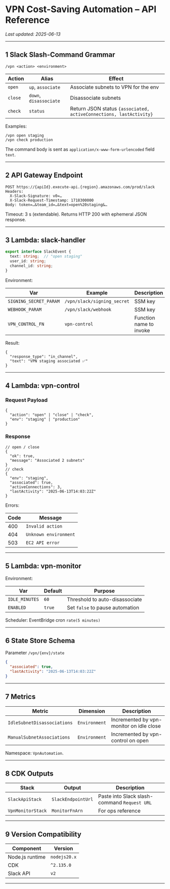 # VPN Cost-Saving Automation – API Reference

_Last updated: 2025-06-13_

---

## 1  Slack Slash-Command Grammar

```
/vpn <action> <environment>
```

| Action | Alias | Effect |
|--------|-------|--------|
| `open` | `up`, `associate` | Associate subnets to VPN for the env |
| `close`| `down`, `disassociate` | Disassociate subnets |
| `check`| `status` | Return JSON status `{associated, activeConnections, lastActivity}` |

Examples:

```
/vpn open staging
/vpn check production
```

The command body is sent as `application/x-www-form-urlencoded` field `text`.

---

## 2  API Gateway Endpoint

```
POST https://{apiId}.execute-api.{region}.amazonaws.com/prod/slack
Headers:
  X-Slack-Signature: v0=…
  X-Slack-Request-Timestamp: 1718300000
Body: token=…&team_id=…&text=open%20staging&…
```

Timeout: 3 s (extendable). Returns HTTP 200 with ephemeral JSON response.

---

## 3  Lambda: slack-handler

```ts
export interface SlackEvent {
  text: string;  // "open staging"
  user_id: string;
  channel_id: string;
}
```

Environment:

| Var | Example | Description |
|-----|---------|-------------|
| `SIGNING_SECRET_PARAM` | `/vpn/slack/signing_secret` | SSM key |
| `WEBHOOK_PARAM` | `/vpn/slack/webhook` | SSM key |
| `VPN_CONTROL_FN` | `vpn-control` | Function name to invoke |

Result:

```
{
  "response_type": "in_channel",
  "text": "VPN staging associated ✅"
}
```

---

## 4  Lambda: vpn-control

### Request Payload

```jsonc
{
  "action": "open" | "close" | "check",
  "env": "staging" | "production"
}
```

### Response

```jsonc
// open / close
{
  "ok": true,
  "message": "Associated 2 subnets"
}
// check
{
  "env": "staging",
  "associated": true,
  "activeConnections": 3,
  "lastActivity": "2025-06-13T14:03:22Z"
}
```

Errors:

| Code | Message |
|------|---------|
| 400  | `Invalid action` |
| 404  | `Unknown environment` |
| 503  | `EC2 API error` |

---

## 5  Lambda: vpn-monitor

Environment:

| Var | Default | Purpose |
|-----|---------|---------|
| `IDLE_MINUTES` | `60` | Threshold to auto-disassociate |
| `ENABLED` | `true` | Set `false` to pause automation |

Scheduler: EventBridge cron `rate(5 minutes)`

---

## 6  State Store Schema

Parameter `/vpn/{env}/state`

```json
{
  "associated": true,
  "lastActivity": "2025-06-13T14:03:22Z"
}
```

---

## 7  Metrics

| Metric | Dimension | Description |
|--------|-----------|-------------|
| `IdleSubnetDisassociations` | `Environment` | Incremented by vpn-monitor on idle close |
| `ManualSubnetAssociations` | `Environment` | Incremented by vpn-control on open |

Namespace: `VpnAutomation`.

---

## 8  CDK Outputs

| Stack | Output | Description |
|-------|--------|-------------|
| `SlackApiStack` | `SlackEndpointUrl` | Paste into Slack slash-command `Request URL` |
| `VpnMonitorStack` | `MonitorFnArn` | For ops reference |

---

## 9  Version Compatibility

| Component | Version |
|-----------|---------|
| Node.js runtime | `nodejs20.x` |
| CDK | `^2.135.0` |
| Slack API | `v2` |

---

